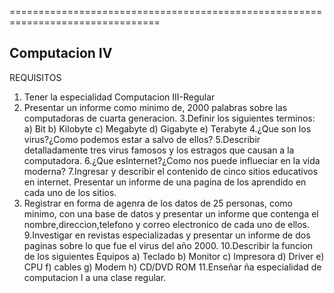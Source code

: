 ================================================================================

Computacion IV
--------------------------------------------------------------------------------
REQUISITOS

1. Tener la especialidad Computacion III-Regular
2. Presentar un informe como minimo de, 2000 palabras sobre las computadoras de cuarta generacion.
3.Definir los siguientes terminos:
	a) Bit
	b) Kilobyte
	c) Megabyte
	d) Gigabyte
	e) Terabyte
4.¿Que son los virus?¿Como podemos estar a salvo de ellos?
5.Describir detalladamente tres virus famosos y los estragos que causan a la computadora.
6.¿Que esInternet?¿Como nos puede influeciar en la vida moderna?
7.Ingresar  y describir el contenido de cinco sitios educativos en internet. Presentar un informe de una pagina de los aprendido en cada uno de los sitios.
8. Registrar en forma de agenra de los datos de 25 personas, como minimo, con una base de datos y presentar un informe que contenga el nombre,direccion,telefono y correo electronico de cada uno de ellos.
9.Investigar en revistas especializadas y presentar un informe de dos paginas sobre lo que fue el virus del año 2000.
10.Describir la funcion de los siguientes Equipos
	a) Teclado
	b) Monitor
	c) Impresora
	d) Driver
	e) CPU
	f) cables
	g) Modem
	h) CD/DVD ROM
11.Enseñar ña especialidad de computacion I a una clase regular.

```